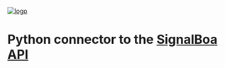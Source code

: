 [![logo](https://signalboa.com/wp-content/uploads/2021/11/Signal_Boa_Logo_Inverse-1.png)](http://signalboa.com "SignalBoa - AI-powered Buy & Sell of Crypto")

Python connector to the [SignalBoa API](https://signalboa.com/signals "Signals")
===================================================================================



